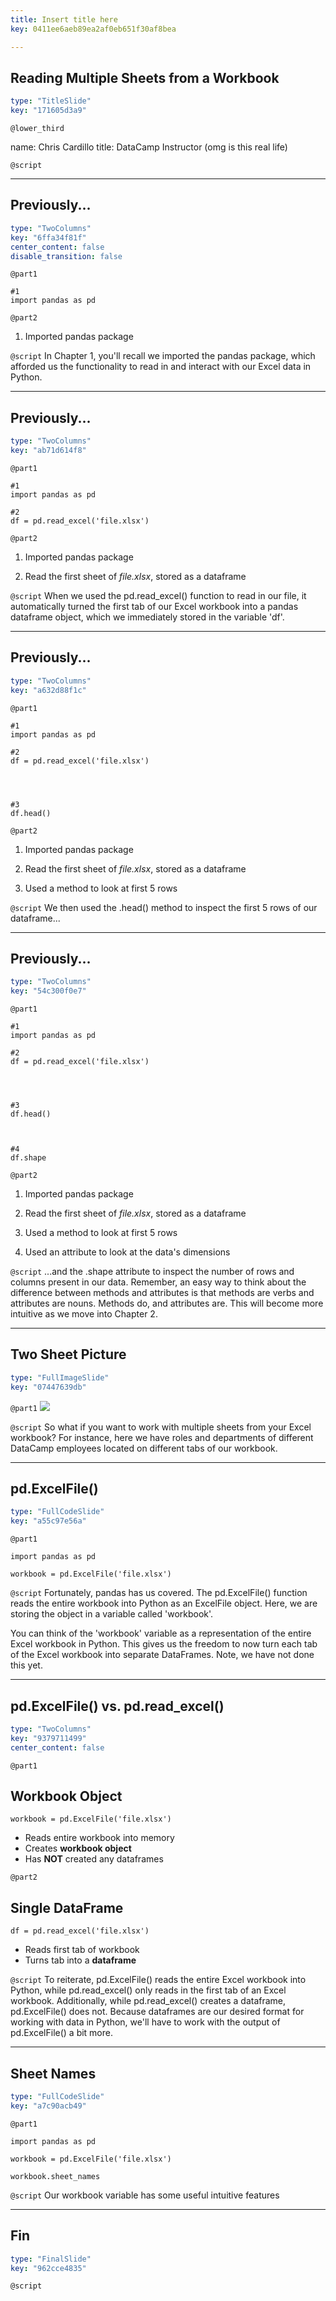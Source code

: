 ```yaml
---
title: Insert title here
key: 0411ee6aeb89ea2af0eb651f30af8bea

---
```

## Reading Multiple Sheets from a Workbook

```yaml
type: "TitleSlide"
key: "171605d3a9"
```

`@lower_third`

name: Chris Cardillo
title: DataCamp Instructor (omg is this real life)


`@script`



---
## Previously...

```yaml
type: "TwoColumns"
key: "6ffa34f81f"
center_content: false
disable_transition: false
```

`@part1`
```
#1
import pandas as pd

```


`@part2`
1. Imported pandas package


`@script`
In Chapter 1, you'll recall we imported the pandas package, which afforded us the functionality to read in and interact with our Excel data in Python.


---
## Previously...

```yaml
type: "TwoColumns"
key: "ab71d614f8"
```

`@part1`
```
#1
import pandas as pd

#2
df = pd.read_excel('file.xlsx')
```


`@part2`
1. Imported pandas package

2. Read the first sheet of _file.xlsx_, stored as a dataframe


`@script`
When we used the pd.read_excel() function to read in our file, it automatically turned the first tab of our Excel workbook into a pandas dataframe object, which we immediately stored in the variable 'df'.


---
## Previously...

```yaml
type: "TwoColumns"
key: "a632d88f1c"
```

`@part1`
```
#1
import pandas as pd

#2
df = pd.read_excel('file.xlsx')




#3
df.head()

```


`@part2`
1. Imported pandas package

2. Read the first sheet of _file.xlsx_, stored as a dataframe

3. Used a method to look at first 5 rows


`@script`
We then used the .head() method to inspect the first 5 rows of our dataframe...


---
## Previously...

```yaml
type: "TwoColumns"
key: "54c300f0e7"
```

`@part1`
```
#1
import pandas as pd

#2
df = pd.read_excel('file.xlsx')




#3
df.head()



#4
df.shape
```


`@part2`
1. Imported pandas package

2. Read the first sheet of _file.xlsx_, stored as a dataframe

3. Used a method to look at first 5 rows

4. Used an attribute to look at the data's dimensions


`@script`
...and the .shape attribute to inspect the number of rows and columns present in our data. Remember, an easy way to think about the difference between methods and attributes is that methods are verbs and attributes are nouns. Methods do, and attributes are. This will become more intuitive as we move into Chapter 2.


---
## Two Sheet Picture

```yaml
type: "FullImageSlide"
key: "07447639db"
```

`@part1`
![](http://assets.datacamp.com/production/repositories/3817/datasets/70807d1e8ac6a072a8b02f7a6382cc4a0f66efca/Two%20Tabs.png)


`@script`
So what if you want to work with multiple sheets from your Excel workbook? For instance, here we have roles and departments of different DataCamp employees located on different tabs of our workbook.


---
## pd.ExcelFile()

```yaml
type: "FullCodeSlide"
key: "a55c97e56a"
```

`@part1`
```
import pandas as pd

workbook = pd.ExcelFile('file.xlsx')
```


`@script`
Fortunately, pandas has us covered. The pd.ExcelFile() function reads the entire workbook into Python as an ExcelFile object. Here, we are storing the object in a variable called 'workbook'. 

You can think of the 'workbook' variable as a representation of the entire Excel workbook in Python. This gives us the freedom to now turn each tab of the Excel workbook into separate DataFrames. Note, we have not done this yet.


---
## pd.ExcelFile() vs. pd.read_excel()

```yaml
type: "TwoColumns"
key: "9379711499"
center_content: false
```

`@part1`
## Workbook Object

```
workbook = pd.ExcelFile('file.xlsx')
```

- Reads entire workbook into memory
- Creates **workbook object**
- Has **NOT** created any dataframes


`@part2`
## Single DataFrame

```
df = pd.read_excel('file.xlsx')
```

- Reads first tab of workbook
- Turns tab into a **dataframe**


`@script`
To reiterate, pd.ExcelFile() reads the entire Excel workbook into Python, while pd.read_excel() only reads in the first tab of an Excel workbook. Additionally, while pd.read_excel() creates a dataframe, pd.ExcelFile() does not. Because dataframes are our desired format for working with data in Python, we'll have to work with the output of pd.ExcelFile() a bit more.


---
## Sheet Names

```yaml
type: "FullCodeSlide"
key: "a7c90acb49"
```

`@part1`
```
import pandas as pd

workbook = pd.ExcelFile('file.xlsx')

workbook.sheet_names
```


`@script`
Our workbook variable has some useful intuitive features


---
## Fin

```yaml
type: "FinalSlide"
key: "962cce4835"
```

`@script`


